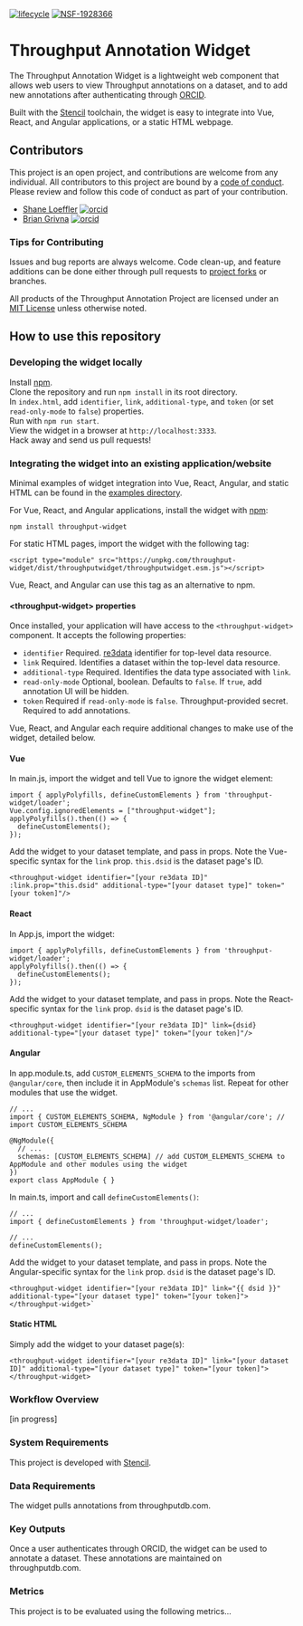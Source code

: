 [![lifecycle](https://img.shields.io/badge/lifecycle-experimental-orange.svg)](https://www.tidyverse.org/lifecycle/#experimental)
[![NSF-1928366](https://img.shields.io/badge/NSF-1928366-blue.svg)](https://nsf.gov/awardsearch/showAward?AWD_ID=1928366)

# Throughput Annotation Widget

The Throughput Annotation Widget is a lightweight web component that allows web users to view Throughput annotations on a dataset, and to add new annotations after authenticating through [ORCID](https://orcid.org/).

Built with the [Stencil](https://stenciljs.com) toolchain, the widget is easy to integrate into  Vue, React, and Angular applications, or a static HTML webpage.

## Contributors

This project is an open project, and contributions are welcome from any individual.  All contributors to this project are bound by a [code of conduct](CODE_OF_CONDUCT.md).  Please review and follow this code of conduct as part of your contribution.

  * [Shane Loeffler](https://orcid.org/0000-0003-1445-5615) [![orcid](https://img.shields.io/badge/orcid-0000--0003--1445--5615-brightgreen.svg)](https://orcid.org/0000-0003-1445-5615)
  * [Brian Grivna](https://orcid.org/0000-0002-1662-5318) [![orcid](https://img.shields.io/badge/orcid-0000--0002--1662--5318-brightgreen.svg)](https://orcid.org/0000-0002-1662-5318)

### Tips for Contributing

Issues and bug reports are always welcome.  Code clean-up, and feature additions can be done either through pull requests to [project forks]() or branches.

All products of the Throughput Annotation Project are licensed under an [MIT License](LICENSE) unless otherwise noted.

## How to use this repository

### Developing the widget locally
Install [npm](https://www.npmjs.com/).\
Clone the repository and run `npm install` in its root directory.\
In `index.html`, add `identifier`, `link`, `additional-type`, and `token` (or set `read-only-mode` to `false`) properties.\
Run with `npm run start`.\
View the widget in a browser at `http://localhost:3333`.\
Hack away and send us pull requests!

### Integrating the widget into an existing application/website
Minimal examples of widget integration into Vue, React, Angular, and static HTML can be found in the [examples directory](https://github.com/throughput-ec/widget/tree/master/examples).

For Vue, React, and Angular applications, install the widget with [npm](https://www.npmjs.com/):

`npm install throughput-widget`

For static HTML pages, import the widget with the following tag:

```
<script type="module" src="https://unpkg.com/throughput-widget/dist/throughputwidget/throughputwidget.esm.js"></script>
```

Vue, React, and Angular can use this tag as an alternative to npm.

#### \<throughput-widget\> properties
Once installed, your application will have access to the `<throughput-widget>` component.
It accepts the following properties:

- `identifier` Required. [re3data](https://www.re3data.org/) identifier for top-level data resource.
- `link` Required. Identifies a dataset within the top-level data resource.
- `additional-type` Required. Identifies the data type associated with `link`.
- `read-only-mode` Optional, boolean. Defaults to `false`. If `true`, add annotation UI will be hidden.
- `token` Required if `read-only-mode` is `false`. Throughput-provided secret. Required to add annotations.

Vue, React, and Angular each require additional changes to make use of the widget, detailed below.

#### Vue

In main.js, import the widget and tell Vue to ignore the widget element:

```
import { applyPolyfills, defineCustomElements } from 'throughput-widget/loader';
Vue.config.ignoredElements = ["throughput-widget"];
applyPolyfills().then(() => {
  defineCustomElements();
});
```

Add the widget to your dataset template, and pass in props. Note the Vue-specific syntax for the `link` prop. `this.dsid` is the dataset page's ID.

```
<throughput-widget identifier="[your re3data ID]" :link.prop="this.dsid" additional-type="[your dataset type]" token="[your token]"/>
```

#### React

In App.js, import the widget:
```
import { applyPolyfills, defineCustomElements } from 'throughput-widget/loader';
applyPolyfills().then(() => {
  defineCustomElements();
});
```

Add the widget to your dataset template, and pass in props. Note the React-specific syntax for the `link` prop. `dsid` is the dataset page's ID.

```
<throughput-widget identifier="[your re3data ID]" link={dsid} additional-type="[your dataset type]" token="[your token]"/>
```

#### Angular

In app.module.ts, add `CUSTOM_ELEMENTS_SCHEMA` to the imports from `@angular/core`, then include it in AppModule's `schemas` list. Repeat for other modules that use the widget.

```
// ...
import { CUSTOM_ELEMENTS_SCHEMA, NgModule } from '@angular/core'; // import CUSTOM_ELEMENTS_SCHEMA

@NgModule({
  // ...
  schemas: [CUSTOM_ELEMENTS_SCHEMA] // add CUSTOM_ELEMENTS_SCHEMA to AppModule and other modules using the widget
})
export class AppModule { }
```

In main.ts, import and call `defineCustomElements()`:

```
// ...
import { defineCustomElements } from 'throughput-widget/loader';

// ...
defineCustomElements();
```

Add the widget to your dataset template, and pass in props. Note the Angular-specific syntax for the `link` prop. `dsid` is the dataset page's ID.

```
<throughput-widget identifier="[your re3data ID]" link="{{ dsid }}" additional-type="[your dataset type]" token="[your token]"></throughput-widget>`
```

#### Static HTML

Simply add the widget to your dataset page(s):

```
<throughput-widget identifier="[your re3data ID]" link="[your dataset ID]" additional-type="[your dataset type]" token="[your token]"></throughput-widget>
```

### Workflow Overview
[in progress]

### System Requirements

This project is developed with [Stencil](https://stenciljs.com).

### Data Requirements

The widget pulls annotations from throughputdb.com.

### Key Outputs

Once a user authenticates through ORCID, the widget can be used to annotate a dataset.
These annotations are maintained on throughputdb.com.

### Metrics

This project is to be evaluated using the following metrics...

